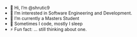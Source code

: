 - 👋 Hi, I’m @shrutic9
- 👀 I’m interested in Software Engineering and Development.
- 🌱 I’m currently a Masters Student
- 💞️ Sometimes I code, mostly I sleep
- ⚡ Fun fact: ... still thinking about one.

<!---
shrutic9/shrutic9 is a ✨ special ✨ repository because its `README.md` (this file) appears on your GitHub profile.
You can click the Preview link to take a look at your changes.
--->
